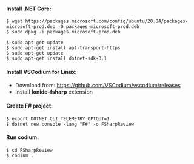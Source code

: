 #### Install .NET Core:
```
$ wget https://packages.microsoft.com/config/ubuntu/20.04/packages-microsoft-prod.deb -O packages-microsoft-prod.deb
$ sudo dpkg -i packages-microsoft-prod.deb

$ sudo apt-get update
$ sudo apt-get install apt-transport-https
$ sudo apt-get update
$ sudo apt-get install dotnet-sdk-3.1
```

#### Install VSCodium for Linux:
- Download from: https://github.com/VSCodium/vscodium/releases
- Install **Ionide-fsharp** extension

#### Create F# project:
```
$ export DOTNET_CLI_TELEMETRY_OPTOUT=1
$ dotnet new console -lang "F#" -o FSharpReview
```

#### Run codium:
```
$ cd FSharpReview
$ codium .
```
